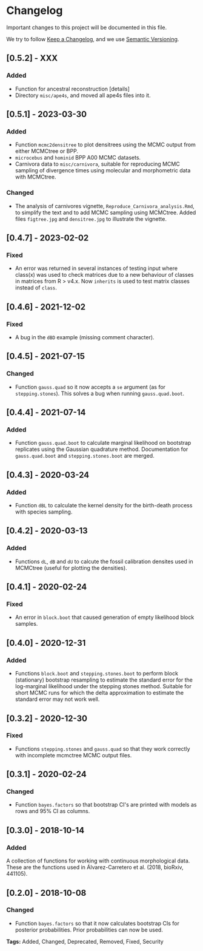 # Changelog
Important changes to this project will be documented in this file.

We try to follow [Keep a Changelog](https://keepachangelog.com/en/1.0.0/),
and we use [Semantic Versioning](https://semver.org/spec/v2.0.0.html).

## [0.5.2] - XXX
### Added
- Function for ancestral reconstruction [details]
- Directory `misc/ape4s`, and moved all ape4s files into it.

## [0.5.1] - 2023-03-30
### Added
- Function `mcmc2densitree` to plot densitrees using the MCMC output from either
MCMCtree or BPP.
- `microcebus` and `hominid` BPP A00 MCMC datasets.
- Carnivora data to `misc/carnivora`, suitable for reproducing MCMC sampling 
of divergence times using molecular and morphometric data with MCMCtree.

### Changed
- The analysis of carnivores vignette, `Reproduce_Carnivora_analysis.Rmd`, to 
simplify the text and to add MCMC sampling using MCMCtree. Added files 
`figtree.jpg` and `densitree.jpg` to illustrate the vignette.

## [0.4.7] - 2023-02-02
### Fixed
- An error was returned in several instances of testing input where class(x) 
was used to check matrices due to a new behaviour of classes in matrices from 
R > v4.x. Now `inherits` is used to test matrix classes instead of `class`.

## [0.4.6] - 2021-12-02
### Fixed
- A bug in the `dBD` example (missing comment character). 

## [0.4.5] - 2021-07-15
### Changed
- Function `gauss.quad` so it now accepts a `se` argument (as for 
`stepping.stones`). This solves a bug when running `gauss.quad.boot`.

## [0.4.4] - 2021-07-14
### Added
- Function `gauss.quad.boot` to calculate marginal likelihood on bootstrap
replicates using the Gaussian quadrature method. Documentation for
`gauss.quad.boot` and `stepping.stones.boot` are merged.

## [0.4.3] - 2020-03-24
### Added
- Function `dBL` to calculate the kernel density for the birth-death process
with species sampling.

## [0.4.2] - 2020-03-13
### Added
- Functions `dL`, `dB` and `dU` to calcute the fossil calibration densites used
in MCMCtree (useful for plotting the densities).

## [0.4.1] - 2020-02-24
### Fixed
- An error in `block.boot` that caused generation of empty likelihood block 
samples.

## [0.4.0] - 2020-12-31
### Added 
- Functions `block.boot` and `stepping.stones.boot` to perform block (stationary)
bootstrap resampling to estimate the standard error for the log-marginal 
likelihood under the stepping stones method. Suitable for short MCMC runs for
which the delta approximation to estimate the standard error may not work well.

## [0.3.2] - 2020-12-30
### Fixed
- Functions `stepping.stones` and `gauss.quad` so that they work correctly 
with incomplete mcmctree MCMC output files.

## [0.3.1] - 2020-02-24
### Changed
- Function `bayes.factors` so that bootstrap CI's are printed with models as
rows and 95% CI as columns.

## [0.3.0] - 2018-10-14
### Added
A collection of functions for working with continuous morphological data. These
are the functions used in Álvarez-Carretero et al. (2018, bioRxiv, 441105).

## [0.2.0] - 2018-10-08
### Changed
- Function `bayes.factors` so that it now calculates bootstrap CIs for posterior
probabilities. Prior probabilities can now be used.

**Tags:** Added, Changed, Deprecated, Removed, Fixed, Security

